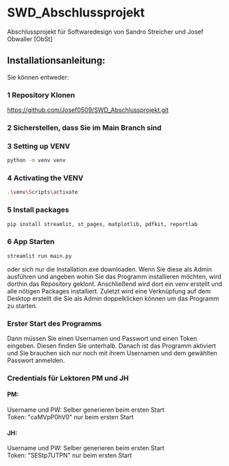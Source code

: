 # SWD_Abschlussprojekt

Abschlussprojekt für Softwaredesign von Sandro Streicher und Josef Obwaller [ObSt]


## Installationsanleitung:
Sie können entweder:
### 1 Repository Klonen
https://github.com/Josef0509/SWD_Abschlussprojekt.git  

### 2 Sicherstellen, dass Sie im Main Branch sind

### 3 Setting up VENV
```bash
python -m venv venv
```

### 4 Activating the VENV
```bash
.\venv\Scripts\activate
```

### 5 Install packages
```bash
pip install streamlit, st_pages, matplotlib, pdfkit, reportlab
```

### 6 App Starten
```bash
streamlit run main.py
```

oder sich nur die Installation.exe downloaden.
Wenn Sie diese als Admin ausführen und angeben wohin Sie das Programm installieren möchten, wird dorthin das Repository geklont. Anschließend wird dort ein venv erstellt und alle nötigen Packages installiert. Zuletzt wird eine Verknüpfung auf dem Desktop erstellt die Sie als Admin doppelklicken können um das Programm zu starten.

### Erster Start des Programms
Dann müssen Sie einen Usernamen und Passwort und einen Token eingeben. Diesen finden Sie unterhalb. Danach ist das Programm aktiviert und Sie brauchen sich nur noch mit ihrem Usernamen und dem gewählten Passwort anmelden.

### Credentials für Lektoren PM und JH
#### PM: 
Username und PW: Selber generieren beim ersten Start  
Token: "caMVpP0hV0" nur beim ersten Start  
#### JH:
Username und PW: Selber generieren beim ersten Start  
Token: "SEStp7UTPN" nur beim ersten Start  
